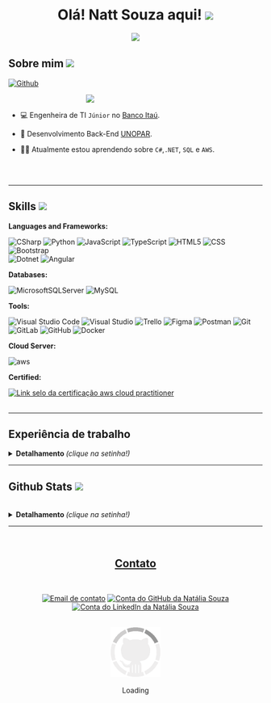 <h1 align="center"><b>Olá! Natt Souza aqui! </b><img src="https://media.giphy.com/media/hvRJCLFzcasrR4ia7z/giphy.gif" width="35"></h1>

<p align="center">
  <a href="https://github.com/NataliaSouza/readme-typing-svg"><img src="https://readme-typing-svg.herokuapp.com?font=Time+New+Roman&color=cyan&size=25&center=true&vCenter=true&width=600&height=100&lines=Seja+Bem+vindxs!;Back-End+Engineer,;Estudante+Desenvolvimento+Back-End,;Meu+aprendizado+tem+foco+em+CSharp+e+.NET,;Front-end+também+tem+meu+<3,;Amo+aprender+coisas+novas+&hearts;">
 </a>
</p>

## Sobre mim <picture><img src = "https://user-images.githubusercontent.com/13735095/232337972-bd16dce3-f588-475f-89ca-2aa09f9839fc.gif?raw=true" width = 50px></picture> 

<!--![Profile views](https://visitor-badge.glitch.me/badge?page_id=nataliasouza.nataliasouza)-->
[![Github](https://img.shields.io/github/followers/nataliasouza?label=Follow&style=social)](https://github.com/nataliasouza)

	
<img style="display: flex" align="right" src="https://user-images.githubusercontent.com/13735095/232338371-af1d3ec0-1ff9-4ddb-8a61-7d6e7f7e522e.gif?raw=true" width = 350px>

<br>
	
- :computer: Engenheira de TI `Júnior` no [Banco Itaú](https://www.itau.com.br/).

- :school: Desenvolvimento Back-End [UNOPAR](https://www.unopar.com.br/).

- :woman_technologist: Atualmente estou aprendendo sobre `C#`,`.NET`, `SQL` e `AWS`.	

<br> <br>

----

## Skills <picture><img src = "https://media2.giphy.com/media/QssGEmpkyEOhBCb7e1/giphy.gif?cid=ecf05e47a0n3gi1bfqntqmob8g9aid1oyj2wr3ds3mg700bl&rid=giphy.gif?raw=true" width = 50px></picture> 

<div style="display: inline_block">
 
**Languages and Frameworks:**

  ![CSharp](https://img.shields.io/badge/-Csharp-333333?style=flat&logo=csharp)
  ![Python](https://img.shields.io/badge/-Python-333333?style=flat&logo=Python)
  ![JavaScript](https://img.shields.io/badge/-JavaScript-333333?style=flat&logo=javascript)
  ![TypeScript](https://img.shields.io/badge/-TypeScript-333333?style=flat&logo=typescript)
  ![HTML5](https://img.shields.io/badge/-HTML5-333333?style=flat&logo=HTML5)
  ![CSS](https://img.shields.io/badge/-CSS-333333?style=flat&logo=CSS3&logoColor=1572B6)
  ![Bootstrap](https://img.shields.io/badge/Bootstrap-333333?style=flat&logo=bootstrap&logoColor=white)  
  ![Dotnet](https://img.shields.io/badge/-Dotnet-333333?style=flat&logo=Dotnet)
  ![Angular](https://img.shields.io/badge/-Angular-333333?style=flat&logo=Angular)  
  
**Databases:**
  
  ![MicrosoftSQLServer](https://img.shields.io/badge/Microsoft%20SQL%20Server-333333?style=flat&logo=microsoft%20sql%20server&logoColor=white)
  ![MySQL](https://img.shields.io/badge/-MySQL-333333?style=flat&logo=mysql) 

 **Tools:**

  ![Visual Studio Code](https://img.shields.io/badge/-Visual%20Studio%20Code-333333?style=flat&logo=visual-studio-code&logoColor=007ACC) 
  ![Visual Studio](https://img.shields.io/badge/-Visual_Studio-333333?style=flat&logo=visual-studio&logoColor=007ACC)
  ![Trello](https://img.shields.io/badge/-Trello-333333?style=flat&logo=trello&logoColor=007ACC)
  ![Figma](https://img.shields.io/badge/-Figma-333333?style=flat&logo=figma&logoColor=007ACC)
  ![Postman](https://img.shields.io/badge/-Postman-333333?style=flat&logo=postman)
  ![Git](https://img.shields.io/badge/-Git-333333?style=flat&logo=git)
  ![GitLab](https://img.shields.io/badge/-GitLab-333333?style=flat&logo=gitlab)
  ![GitHub](https://img.shields.io/badge/-GitHub-333333?style=flat&logo=github)
  ![Docker](https://img.shields.io/badge/-Docker-333333?style=flat&logo=docker)

**Cloud Server:**

 ![aws](https://img.shields.io/badge/Amazon_AWS-333333?style=flat&logo=amazon-aws&logoColor=white) 

**Certified:**

  <a href="https://www.credly.com/badges/b0693a4a-ee09-4ecd-a584-4556c7d590db">
  <img height="90px" src="https://images.credly.com/size/680x680/images/00634f82-b07f-4bbd-a6bb-53de397fc3a6/image.png" alt="Link selo da certificação aws cloud practitioner"/></a>
 
</div>

<br>

----

## Experiência de trabalho
<details>
  <summary> <b> Detalhamento </b> <i>(clique na setinha!)</i> </summary><br>

> Na visão geral abaixo você encontrará minha experiência de trabalho mais recente:

<br>

[<img align="left" height="94px" width="94px" alt="Banco-Itau" src="https://ion.itau/assets/images/svg/logo.svg"/>](https://www.itau.com.br/)

**Software Engineer** \
[**ÍON Itaú**](https://www.itau.com.br/) • Full-time \
Linguagens & Tecnologias: `C#`, `.NET`, `AWS`, `Splunk`,`Docker`\
Projeto: [App](https://ion.itau/)
<br><br>

</details>

---- 

## Github Stats <picture> <img src = "https://user-images.githubusercontent.com/13735095/232344470-5f351c44-47d1-4bf9-be37-c2bd5b59cb97.gif?raw=true" width = 50px>  </picture> 
  
<br>

<details>
	<summary> <b> Detalhamento </b> <i>(clique na setinha!)</i> </summary><br>
	
<div align="center">
  <a href="https://github.com/nataliasouza">
  <img height="180em" src="https://github-readme-stats.vercel.app/api?username=nataliasouza&show_icons=true&count_private=true&theme=dark"/>
  <img height="180em" src="https://github-readme-stats.vercel.app/api/top-langs/?username=nataliasouza&layout=compact&langs_count=10&show_icons=true&locale=en&theme=dark" alt="nataliasouza"/>
   
<br>   
<!--   
![Snake animation](https://github.com/nataliasouza/nataliasouza/blob/output/github-contribution-grid-snake.svg)
-->   
</div>

</details>

----
  
<div align=center style="display: inline_block"><br>
 <h2>Contato</h2> <br>

<a href="mailto:nataliasouza.ti@hotmail.com"><img src="https://img.shields.io/badge/-Email-000?style=for-the-badge&logo=microsoft-outlook&logoColor=007BFF" alt="Email de contato" height=28px /></a>
<a href="https://github.com/nataliasouza"><img src="https://img.shields.io/badge/GitHub-100000?style=for-the-badge&logo=github&logoColor=white" alt="Conta do GitHub da Natália Souza"  height=28px /></a>
<a href="https://www.linkedin.com/in/nat%C3%A1lia-souza-oliveira-22aa82102/"><img src="https://img.shields.io/badge/LinkedIn-0077B5?style=for-the-badge&logo=linkedin&logoColor=white" alt="Conta do LinkedIn da Natália Souza" height=28px /></a> <br><br>

</div>  
 
<div align=center>
   <img src="https://raw.githubusercontent.com/AhmedFathyDev/AhmedFathyDev/main/GitHub.gif" alt="GitHub Octocat Logo" height=100px>
   <p>Loading</p>
</div>
